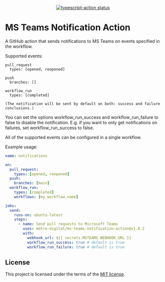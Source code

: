 <p align="center">
  <a href="https://github.com/actions/typescript-action/actions"><img alt="typescript-action status" src="https://github.com/actions/typescript-action/workflows/build-test/badge.svg"></a>
</p>


# MS Teams Notification Action

A GitHub action that sends notifications to MS Teams on events specified in the
workflow. 

Supported events: 
  ```
  pull_request 
    types: [opened, reopened]
  ```    
  ```
  push
    branches: []
  ```
  
  ```
  workflow_run
    types: [completed]

  (The notification will be sent by default on both: success and failure conclusions.)
  ```

You can set the options workflow_run_success and workflow_run_failure to false to disable the notification. E.g. if you want to only get notifications on failures, set workflow_run_success to false. 

All of the supported events can be configured in a single workflow.

Example usage:
```yaml
name: notifications

on:
  pull_request:
    types: [opened, reopened]
  push:
    branches: [main]
  workflow_run:
    types: [completed]
    workflows: [my_workflow_name]

jobs:
  send:
    runs-on: ubuntu-latest
    steps:
      - name: Send pull requests to Microsoft Teams
        uses: metro-digital/ms-teams-notification-action@v1.0.2
        with:
          webhook_url: ${{ secrets.MSTEAMS_WEBHOOK_URL }}
          workflow_run_success: true # default is true
          workflow_run_failure: true # default is true
```

## License

This project is licensed under the terms of the [MIT license](LICENSE).
